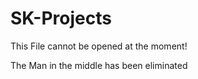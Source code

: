 # SK-Projects
This File cannot be opened at the moment!
<main> The  Man in the middle has been eliminated</main>
